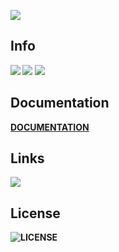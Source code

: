 ![](https://cdn.discordapp.com/attachments/874674873518137455/988202818932461638/BackgroundEraser_20220620_050044506.png)
<b>

<h2>Info</h2>

![](https://img.shields.io/badge/WhiteCore_created_by-Harxi-ff69b4)
![](https://img.shields.io/badge/WhiteCore_verison-0.0.2-ff69b4)
![](https://img.shields.io/github/stars/Harxi/WhiteCore?color=ff69b4&label=WhiteCore%20Stars&logoColor=ff69b4)
<h2>Documentation</h2>

[DOCUMENTATION](https://goo.su/tt7ffWD)

<h2>Links</h2>

[![](https://img.shields.io/discord/980921193949450281?color=ff69b4&label=WhiteCore%20Discord%20Server)](https://discord.gg/cjT9Dpm7vf)

<h2 >License</h2>

![LICENSE](https://img.shields.io/badge/LICENSE-MIT-ff69b4)
</b>
